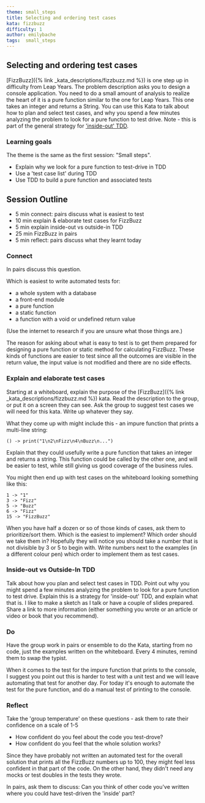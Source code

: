 ```yaml
---
theme: small_steps
title: Selecting and ordering test cases
kata: fizzbuzz
difficulty: 1
author: emilybache
tags:  small_steps
---
```


Selecting and ordering test cases 
----------------------------------

[FizzBuzz]({% link _kata_descriptions/fizzbuzz.md %}) is one step up in difficulty from Leap Years. The problem description asks you to design a console application. You need to do a small amount of analysis to realize the heart of it is a pure function similar to the one for Leap Years. This one takes an integer and returns a String. You can use this Kata to talk about how to plan and select test cases, and why you spend a few minutes analyzing the problem to look for a pure function to test drive. Note - this is part of the general strategy for ['inside-out' TDD](https://8thlight.com/blog/georgina-mcfadyen/2016/06/27/inside-out-tdd-vs-outside-in.html). 

### Learning goals
The theme is the same as the first session: "Small steps". 

* Explain why we look for a pure function to test-drive in TDD
* Use a 'test case list' during TDD
* Use TDD to build a pure function and associated tests

## Session Outline

* 5 min connect: pairs discuss what is easiest to test  
* 10 min explain & elaborate test cases for FizzBuzz 
* 5 min explain inside-out vs outside-in TDD  
* 25 min FizzBuzz in pairs  
* 5 min reflect: pairs discuss what they learnt today

### Connect
In pairs discuss this question.

Which is easiest to write automated tests for:

- a whole system with a database
- a front-end module
- a pure function
- a static function
- a function with a void or undefined return value

 (Use the internet to research if you are unsure what those things are.)

The reason for asking about what is easy to test is to get them prepared for designing a pure function or static method for calculating FizzBuzz. These kinds of functions are easier to test since all the outcomes are visible in the return value, the input value is not modified and there are no side effects.

### Explain and elaborate test cases
Starting at a whiteboard, explain the purpose of the [FizzBuzz]({% link _kata_descriptions/fizzbuzz.md %}) kata. Read the description to the group, or put it on a screen they can see. Ask the group to suggest test cases we will need for this kata. Write up whatever they say. 

What they come up with might include this - an impure function that prints a multi-line string: 

	() -> print("1\n2\nFizz\n4\nBuzz\n...")


Explain that they could usefully write a pure function that takes an integer and returns a string. This function could be called by the other one, and will be easier to test, while still giving us good coverage of the business rules. 

You might then end up with test cases on the whiteboard looking something like this:

	1 -> "1"
	3 -> "Fizz"
	5 -> "Buzz"
	6 -> "Fizz"
	15 -> "FizzBuzz"


When you have half a dozen or so of those kinds of cases, ask them to prioritize/sort them. Which is the easiest to implement? Which order should we take them in? Hopefully they will notice you should take a number that is not divisible by 3 or 5 to begin with. Write numbers next to the examples (in a different colour pen) which order to implement them as test cases.

### Inside-out vs Outside-In TDD
Talk about how you plan and select test cases in TDD. Point out why you might spend a few minutes analyzing the problem to look for a pure function to test drive. Explain this is a strategy for 'inside-out' TDD, and explain what that is. I like to make a sketch as I talk or have a couple of  slides prepared. Share a link to more information (either something you wrote or an article or video or book that you recommend).

### Do
Have the group work in pairs or ensemble to do the Kata, starting from no code, just the examples written on the whiteboard. Every 4 minutes, remind them to swap the typist.

When it comes to the test for the impure function that prints to the console, I suggest you point out this is harder to test with a unit test and we will leave automating that test for another day. For today it's enough to automate the test for the pure function, and do a manual test of printing to the console.

### Reflect
Take the 'group temperature' on these questions - ask them to rate their confidence on a scale of 1-5

* How confident do you feel about the code you test-drove? 
* How confident do you feel that the whole solution works?

Since they have probably not written an automated test for the overall solution that prints all the FizzBuzz numbers up to 100, they might feel less confident in that part of the code. On the other hand, they didn't need any mocks or test doubles in the tests they wrote.

In pairs, ask them to discuss: Can you think of other code you've written where you could have test-driven the 'inside' part?  

